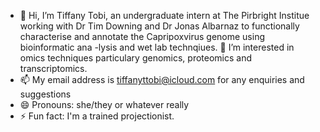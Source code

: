 - 👋 Hi, I’m Tiffany Tobi, an undergraduate intern at The Pirbright Institue working with Dr Tim Downing and Dr Jonas Albarnaz to functionally characterise and annotate the Capripoxvirus genome using bioinformatic ana
-lysis and wet lab technqiues.
 👀 I’m interested in omics techniques particulary genomics, proteomics and transcriptomics.  
- 📫 My email address is tiffanyttobi@icloud.com for any enquiries and suggestions
- 😄 Pronouns: she/they or whatever really
- ⚡ Fun fact: I'm a trained projectionist.

<!---
tiffany-tobi/tiffany-tobi is a ✨ special ✨ repository because its `README.md` (this file) appears on your GitHub profile.
You can click the Preview link to take a look at your changes.
--->
